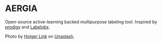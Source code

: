 # AERGIA
Open-source active-learning backed multipurpose labeling tool.
Inspired by [prodigy](https://prodi.gy/demo) and [Labelobx](https://labelbox.com/).

Photo by [Holger Link](https://unsplash.com/@photoholgic) on [Unsplash](https://unsplash.com/).